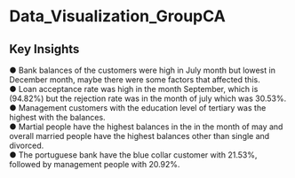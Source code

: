 # Data_Visualization_GroupCA
## Key Insights
● Bank balances of the customers were high in July month but lowest in December month, maybe there were some factors that affected this.</br>
● Loan acceptance rate was high in the month September, which is (94.82%) but the rejection rate was in the month of july which was 30.53%.</br>
● Management customers with the education level of tertiary was the highest with the balances.</br>
● Martial people have the highest balances in the in the month of may and overall married people have the highest balances other than single and divorced.</br>
● The portuguese bank have the blue collar customer with 21.53%, followed by management people with 20.92%.</br>
